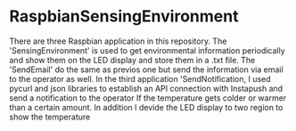 # RaspbianSensingEnvironment
 There are three Raspbian application in this repository. The 'SensingEnvironment' is used to get environmental information periodically and show them on the LED display and store them in a .txt file. The 'SendEmail' do the same as previos one but send the information via email to the operator as well. In the third application 'SendNotification, I used pycurl and json libraries to establish an API connection with Instapush and send a notification to the operator If the temperature gets colder or warmer than a certain amount. In addition I devide the LED display to two region to show the temperature
